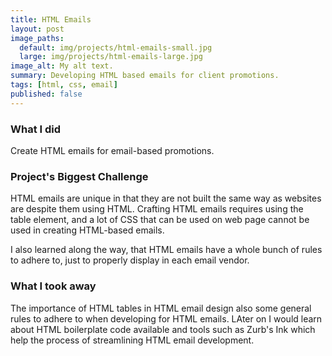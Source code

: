 ```yaml
---
title: HTML Emails
layout: post
image_paths:
  default: img/projects/html-emails-small.jpg
  large: img/projects/html-emails-large.jpg
image_alt: My alt text.
summary: Developing HTML based emails for client promotions.
tags: [html, css, email]
published: false
---
```


### What I did

Create HTML emails for email-based promotions.

### Project's Biggest Challenge

HTML emails are unique in that they are not built the same way as websites are despite them using HTML. Crafting HTML emails requires using the table element, and a lot of CSS that can be used on web page cannot be used in creating HTML-based emails.

I also learned along the way, that HTML emails have a whole bunch of rules to adhere to, just to properly display in each email vendor.

### What I took away

The importance of HTML tables in HTML email design also some general rules to adhere to when developing for HTML emails. LAter on I would learn about HTML boilerplate code available and tools such as Zurb's Ink which help the process of streamlining HTML email development.